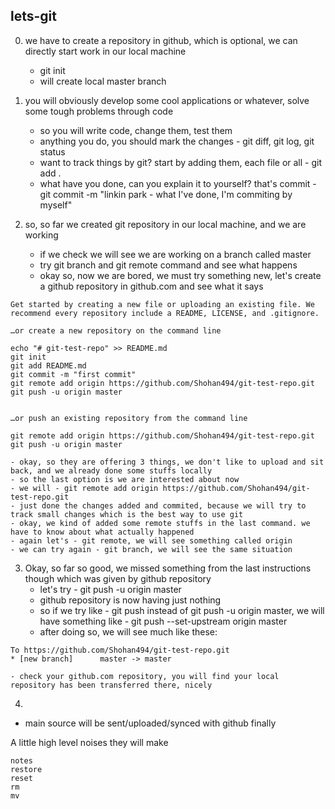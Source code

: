 ## lets-git

0. we have to create a repository in github, which is optional, we can directly start work in our local machine
    - git init
    - will create local master branch

1. you will obviously develop some cool applications or whatever, solve some tough problems through code
    - so you will write code, change them, test them
    - anything you do, you should mark the changes - git diff, git log, git status
    - want to track things by git? start by adding them, each file or all - git add .
    - what have you done, can you explain it to yourself? that's commit - git commit -m "linkin park - what I've done, I'm commiting by myself"

2. so, so far we created git repository in our local machine, and we are working
    - if we check we will see we are working on a branch called master
    - try git branch and git remote command and see what happens
    - okay so, now we are bored, we must try something new, let's create a github repository in github.com and see what it says

```
Get started by creating a new file or uploading an existing file. We recommend every repository include a README, LICENSE, and .gitignore.

…or create a new repository on the command line

echo "# git-test-repo" >> README.md
git init
git add README.md
git commit -m "first commit"
git remote add origin https://github.com/Shohan494/git-test-repo.git
git push -u origin master


…or push an existing repository from the command line

git remote add origin https://github.com/Shohan494/git-test-repo.git
git push -u origin master
```

    - okay, so they are offering 3 things, we don't like to upload and sit back, and we already done some stuffs locally
    - so the last option is we are interested about now
    - we will - git remote add origin https://github.com/Shohan494/git-test-repo.git
    - just done the changes added and commited, because we will try to track small changes which is the best way to use git
    - okay, we kind of added some remote stuffs in the last command. we have to know about what actually happened
    - again let's - git remote, we will see something called origin
    - we can try again - git branch, we will see the same situation

3. Okay, so far so good, we missed something from the last instructions though which was given by github repository
    - let's try - git push -u origin master
    - github repository is now having just nothing
    - so if we try like - git push instead of git push -u origin master, we will have something like - git push --set-upstream origin master
    - after doing so, we will see much like these:

```
To https://github.com/Shohan494/git-test-repo.git
* [new branch]      master -> master
```
    - check your github.com repository, you will find your local repository has been transferred there, nicely

4. 

* main source will be sent/uploaded/synced with github finally

A little high level noises they will make
```
notes
restore
reset
rm
mv
```

